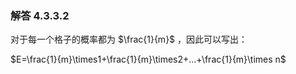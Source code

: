 ### 解答 4.3.3.2

对于每一个格子的概率都为 $\frac{1}{m}$ ，因此可以写出：

$E=\frac{1}{m}\times1+\frac{1}{m}\times2+...+\frac{1}{m}\times n$

